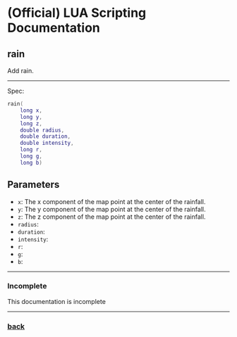 
# (Official) LUA Scripting Documentation

## rain

Add rain.

___

Spec:

```lua
rain(
	long x,
	long y,
	long z,
	double radius,
	double duration,
	double intensity,
	long r,
	long g,
	long b)
```

## Parameters

- `x`: The x component of the map point at the center of the rainfall.
- `y`: The y component of the map point at the center of the rainfall.
- `z`: The z component of the map point at the center of the rainfall.
- `radius`: 
- `duration`: 
- `intensity`: 
- `r`: 
- `g`: 
- `b`: 

___

### Incomplete

This documentation is incomplete

___

### [back](../weather)
